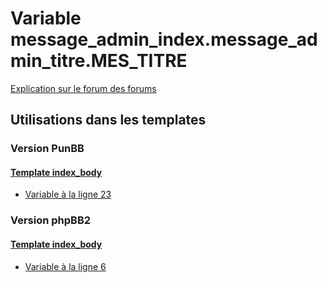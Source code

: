 # Variable message_admin_index.message_admin_titre.MES_TITRE
[Explication sur le forum des forums](http://forum.forumactif.com/t294113-listing-des-variables#message_admin_index.message_admin_titre.MES_TITRE)

## Utilisations dans les templates

### Version PunBB

#### [Template index_body](punbb/index_body.md)
* [Variable à la ligne 23](../punbb/index_body.tpl#L23)

### Version phpBB2

#### [Template index_body](subsilver/index_body.md)
* [Variable à la ligne 6](../subsilver/index_body.tpl#L6)